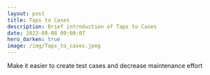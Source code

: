 ```yaml
---
layout: post
title: Taps to Cases
description: Brief introduction of Taps to Cases
date: 2022-09-08 09:00:07
hero_darken: true
image: /img/Taps_to_cases.jpeg
---
```


Make it easier to create test cases and decrease maintenance effort
